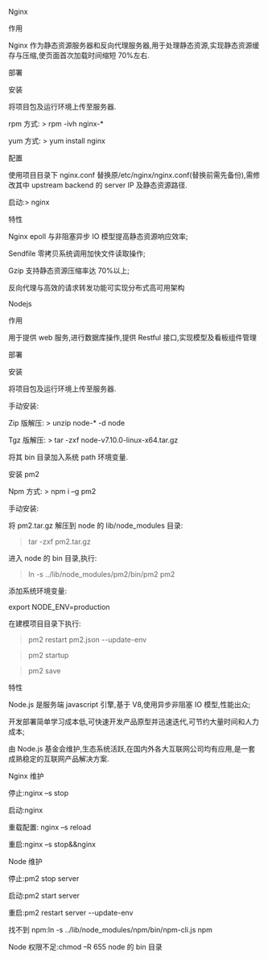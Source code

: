 Nginx

作用

Nginx 作为静态资源服务器和反向代理服务器,用于处理静态资源,实现静态资源缓存与压缩,使页面首次加载时间缩短 70%左右.

部署

安装

将项目包及运行环境上传至服务器.

rpm 方式: > rpm -ivh nginx-\*

yum 方式: > yum install nginx

配置

使用项目目录下 nginx.conf 替换原/etc/nginx/nginx.conf(替换前需先备份),需修改其中 upstream backend 的 server IP 及静态资源路径.

启动:> nginx

特性

Nginx epoll 与非阻塞异步 IO 模型提高静态资源响应效率;

Sendfile 零拷贝系统调用加快文件读取操作;

Gzip 支持静态资源压缩率达 70%以上;

反向代理与高效的请求转发功能可实现分布式高可用架构

Nodejs

作用

用于提供 web 服务,进行数据库操作,提供 Restful 接口,实现模型及看板组件管理

部署

安装

将项目包及运行环境上传至服务器.

手动安装:

Zip 版解压: > unzip node-\* -d node

Tgz 版解压: > tar -zxf node-v7.10.0-linux-x64.tar.gz

将其 bin 目录加入系统 path 环境变量.

安装 pm2

Npm 方式: > npm i –g pm2

手动安装:

将 pm2.tar.gz 解压到 node 的 lib/node_modules 目录:

> tar -zxf pm2.tar.gz

进入 node 的 bin 目录,执行:

> ln -s ../lib/node_modules/pm2/bin/pm2 pm2

添加系统环境变量:

export NODE_ENV=production

在建模项目目录下执行:

> pm2 restart pm2.json --update-env

> pm2 startup

> pm2 save

特性

Node.js 是服务端 javascript 引擎,基于 V8,使用异步非阻塞 IO 模型,性能出众;

开发部署简单学习成本低,可快速开发产品原型并迅速迭代,可节约大量时间和人力成本;

由 Node.js 基金会维护,生态系统活跃,在国内外各大互联网公司均有应用,是一套成熟稳定的互联网产品解决方案.

Nginx 维护

停止:nginx –s stop

启动:nginx

重载配置: nginx –s reload

重启:nginx –s stop&&nginx

Node 维护

停止:pm2 stop server

启动:pm2 start server

重启:pm2 restart server --update-env

找不到 npm:ln -s ../lib/node_modules/npm/bin/npm-cli.js npm

Node 权限不足:chmod –R 655 node 的 bin 目录
